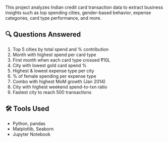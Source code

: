 This project analyzes Indian credit card transaction data to extract business insights such as top spending cities, gender-based behavior, expense categories, card type performance, and more.

## 🔍 Questions Answered

1. Top 5 cities by total spend and % contribution
2. Month with highest spend per card type
3. First month when each card type crossed ₹10L
4. City with lowest gold card spend %
5. Highest & lowest expense type per city
6. % of female spending per expense type
7. Combo with highest MoM growth (Jan 2014)
8. City with highest weekend spend-to-txn ratio
9. Fastest city to reach 500 transactions
    
## 🛠 Tools Used

- Python, pandas
- Matplotlib, Seaborn
- Jupyter Notebook
